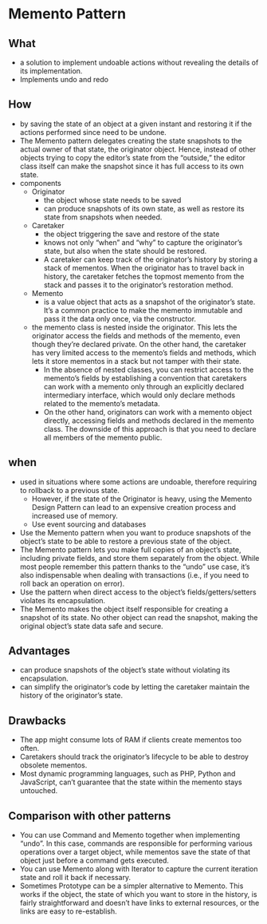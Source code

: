 # Memento Pattern

## What

- a solution to implement undoable actions without revealing the details of its implementation.
- Implements undo and redo

## How

- by saving the state of an object at a given instant and restoring it if the actions performed since need to be undone.
- The Memento pattern delegates creating the state snapshots to the actual owner of that state, the originator object. Hence, instead of other objects trying to copy the editor’s state from the “outside,” the editor class itself can make the snapshot since it has full access to its own state.
- components
  - Originator
    - the object whose state needs to be saved
    - can produce snapshots of its own state, as well as restore its state from snapshots when needed.
  - Caretaker
    - the object triggering the save and restore of the state
    - knows not only “when” and “why” to capture the originator’s state, but also when the state should be restored.
    - A caretaker can keep track of the originator’s history by storing a stack of mementos. When the originator has to travel back in history, the caretaker fetches the topmost memento from the stack and passes it to the originator’s restoration method.
  - Memento
    - is a value object that acts as a snapshot of the originator’s state. It’s a common practice to make the memento immutable and pass it the data only once, via the constructor.
  - the memento class is nested inside the originator. This lets the originator access the fields and methods of the memento, even though they’re declared private. On the other hand, the caretaker has very limited access to the memento’s fields and methods, which lets it store mementos in a stack but not tamper with their state.
    - In the absence of nested classes, you can restrict access to the memento’s fields by establishing a convention that caretakers can work with a memento only through an explicitly declared intermediary interface, which would only declare methods related to the memento’s metadata.
    - On the other hand, originators can work with a memento object directly, accessing fields and methods declared in the memento class. The downside of this approach is that you need to declare all members of the memento public.

## when

- used in situations where some actions are undoable, therefore requiring to rollback to a previous state.
  - However, if the state of the Originator is heavy, using the Memento Design Pattern can lead to an expensive creation process and increased use of memory.
  - Use event sourcing and databases
-  Use the Memento pattern when you want to produce snapshots of the object’s state to be able to restore a previous state of the object.
  -  The Memento pattern lets you make full copies of an object’s state, including private fields, and store them separately from the object. While most people remember this pattern thanks to the “undo” use case, it’s also indispensable when dealing with transactions (i.e., if you need to roll back an operation on error).
-  Use the pattern when direct access to the object’s fields/getters/setters violates its encapsulation.
  - The Memento makes the object itself responsible for creating a snapshot of its state. No other object can read the snapshot, making the original object’s state data safe and secure.

## Advantages

- can produce snapshots of the object’s state without violating its encapsulation.
- can simplify the originator’s code by letting the caretaker maintain the history of the originator’s state.

## Drawbacks

- The app might consume lots of RAM if clients create mementos too often.
- Caretakers should track the originator’s lifecycle to be able to destroy obsolete mementos.
-  Most dynamic programming languages, such as PHP, Python and JavaScript, can’t guarantee that the state within the memento stays untouched.

## Comparison with other patterns

- You can use Command and Memento together when implementing “undo”. In this case, commands are responsible for performing various operations over a target object, while mementos save the state of that object just before a command gets executed.
- You can use Memento along with Iterator to capture the current iteration state and roll it back if necessary.
- Sometimes Prototype can be a simpler alternative to Memento. This works if the object, the state of which you want to store in the history, is fairly straightforward and doesn’t have links to external resources, or the links are easy to re-establish.

